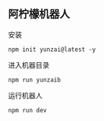 ## 阿柠檬机器人

安装

```shell
npm init yunzai@latest -y
```

进入机器目录

```shell
npm run yunzaib
```

运行机器人

```shell
npm run dev
```
